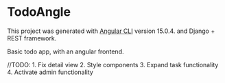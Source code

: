 # TodoAngle

This project was generated with [Angular CLI](https://github.com/angular/angular-cli) version 15.0.4. and
Django + REST framework.

Basic todo app, with an angular frontend.

//TODO:
    1. Fix detail view
    2. Style components
    3. Expand task functionality
    4. Activate admin functionality

